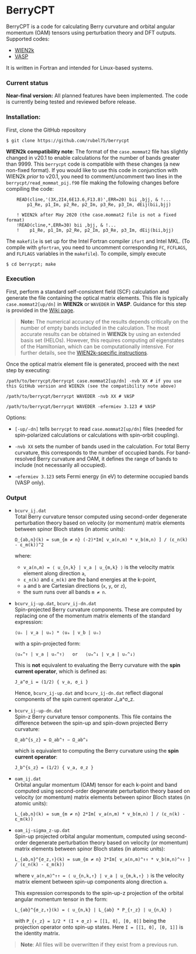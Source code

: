 # BerryCPT
BerryCPT is a code for calculating Berry curvature and orbital angular momentum (OAM) tensors using perturbation theory and DFT outputs. Supported codes:
* [WIEN2k](http://www.wien2k.at)
* [VASP](https://www.vasp.at)

It is written in Fortran and intended for Linux-based systems.

### Current status

**Near-final version:** All planned features have been implemented. The code is currently being tested and reviewed before release.


### Installation:
First, clone the GitHub repository

`$ git clone https://github.com/rubel75/berrycpt`

**WIEN2k compatibility note**:
The format of the `case.mommat2` file has slightly changed in v20.1 to enable calculations for the number of bands greater than 9999. This `berrycpt` code is compatible with these changes (a new non-fixed format). If you would like to use this code in conjunction with WIEN2k _prior_ to v20.1, you need to comment/uncomment two lines in the `berrycpt/read_mommat_pij.f90` file making the following changes before compiling the code:

```
    READ(cline,'(3X,2I4,6E13.6,F13.8)',ERR=20) bii ,bjj, & !...
        p1_Re, p1_Im, p2_Re, p2_Im, p3_Re, p3_Im, dEij(bii,bjj)
    
    ! WIEN2k after May 2020 (the case.mommat2 file is not a fixed format)
    !READ(cline,*,ERR=30) bii ,bjj, & !...
    !    p1_Re, p1_Im, p2_Re, p2_Im, p3_Re, p3_Im, dEij(bii,bjj)
```

The `makefile` is set up for the Intel Fortran compiler `ifort` and Intel MKL. (To compile with `gfortran`, you need to uncomment corresponding `FC`, `FCFLAGS`, and `FLFLAGS` variables in the `makefile`). To compile, simply execute

`$ cd berrycpt; make`


### Execution
First, perform a standard self-consistent field (SCF) calculation and generate the file containing the optical matrix elements. This file is typically `case.mommat2[up/dn]` in **WIEN2k** or `WAVEDER` in **VASP**. Guidance for this step is provided in the [Wiki page](https://github.com/rubel75/mstar/wiki).

> **Note:** The numerical accuracy of the results depends critically on the number of empty bands included in the calculation. The most accurate results can be obtained in **WIEN2k** by using an extended basis set (HELOs). However, this requires computing *all* eigenstates of the Hamiltonian, which can be computationally intensive. For further details, see the [WIEN2k-specific instructions](https://github.com/rubel75/mstar/wiki/Generate-case.mommat2-file-in-WIEN2k).

Once the optical matrix element file is generated, proceed with the next step by executing:

`/path/to/berrycpt/berrycpt case.mommat2[up/dn] -nvb XX # if you use this GitHub version and WIEN2k (see the compatibility note above)`

`/path/to/berrycpt/berrycpt WAVEDER -nvb XX # VASP`

`/path/to/berrycpt/berrycpt WAVEDER -efermiev 3.123 # VASP`

Options:

  * `[-up/-dn]` tells `berrycpt` to read `case.mommat2[up/dn]` files (needed for spin-polarized calculations or calculations with spin-orbit coupling).

  * `-nvb XX` sets the number of bands used in the calculation. For total Berry curvature, this corresponds to the number of occupied bands. For band-resolved Berry curvature and OAM, it defines the range of bands to include (not necessarily all occupied).

  * `-efermiev 3.123` sets Fermi energy (in eV) to determine occupied bands (VASP only).


### Output

- `bcurv_ij.dat`  
  Total Berry curvature tensor computed using second-order degenerate perturbation theory based on velocity (or momentum) matrix elements between spinor Bloch states (in atomic units):

      Ω_{ab,n}(k) = sum_{m ≠ n} (-2)*Im[ v_a(n,m) * v_b(m,n) ] / (ε_n(k) - ε_m(k))^2
  
  where:
  - `v_a(n,m) = ⟨ u_{n,k} | v_a | u_{m,k} ⟩` is the velocity matrix element along direction `a`,
  - `ε_n(k)` and `ε_m(k)` are the band energies at the k-point,
  - `a` and `b` are Cartesian directions (`x`, `y`, or `z`),
  - the sum runs over all bands `m ≠ n`.

- `bcurv_ij-up.dat`, `bcurv_ij-dn.dat`  
  Spin-projected Berry curvature components. These are computed by replacing one of the momentum matrix elements of the standard expression:

      ⟨uₙ | v_a | uₘ⟩ * ⟨uₘ | v_b | uₙ⟩

  with a spin-projected form:

      ⟨uₘ^↑ | v_a | uₙ^↑⟩   or   ⟨uₘ^↓ | v_a | uₙ^↓⟩

  This is **not** equivalent to evaluating the Berry curvature with the **spin current operator**, which is defined as:

      J_a^σ_i = (1/2) { v_a, σ_i }

  Hence, `bcurv_ij-up.dat` and `bcurv_ij-dn.dat` reflect diagonal components of the spin current operator J_a^σ_z.


- `bcurv_ij-up-dn.dat`  
  Spin-z Berry curvature tensor components. This file contains the difference between the spin-up and spin-down projected Berry curvature:

      Ω_ab^{s_z} = Ω_ab^↑ − Ω_ab^↓

  which is equivalent to computing the Berry curvature using the **spin current operator**:

      J_b^{s_z} = (1/2) { v_a, σ_z }

- `oam_ij.dat`  
  Orbital angular momentum (OAM) tensor for each k-point and band computed using second-order degenerate perturbation theory based on velocity (or momentum) matrix elements between spinor Bloch states (in atomic units):

      L_{ab,n}(k) = sum_{m ≠ n} 2*Im[ v_a(n,m) * v_b(m,n) ] / (ε_n(k) - ε_m(k))

- `oam_ij-sigma_z-up.dat`  
  Spin-up projected orbital angular momentum, computed using second-order degenerate perturbation theory based on velocity (or momentum) matrix elements between spinor Bloch states (in atomic units):

      L_{ab,n}^{σ_z,↑}(k) = sum_{m ≠ n} 2*Im[ v_a(n,m)^↑↑ * v_b(m,n)^↑↑ ] / (ε_n(k) - ε_m(k))
  
  where `v_a(n,m)^↑↑ = ⟨ u_{n,k,↑} | v_a | u_{m,k,↑} ⟩` is the velocity matrix element between spin-up components along direction `a`.
 
  This expression corresponds to the spin-up-z projection of the orbital angular momentum tensor in the form:

      L_{ab}^{σ_z,↑}(k) = ⟨ u_{n,k} | L_{ab} * P_{↑_z} | u_{n,k} ⟩

  with `P_{↑_z} = 1/2 * (I + σ_z) = [[1, 0], [0, 0]]` being the projection operator onto spin-up states. Here `I = [[1, 0], [0, 1]]` is the identity matrix.

> **Note**: All files will be overwritten if they exist from a previous run.
